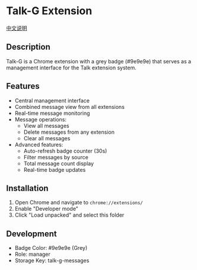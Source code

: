 # Talk-G Extension

[中文说明](README_CN.md)

## Description
Talk-G is a Chrome extension with a grey badge (#9e9e9e) that serves as a management interface for the Talk extension system.

## Features
- Central management interface
- Combined message view from all extensions
- Real-time message monitoring
- Message operations:
  - View all messages
  - Delete messages from any extension
  - Clear all messages
- Advanced features:
  - Auto-refresh badge counter (30s)
  - Filter messages by source
  - Total message count display
  - Real-time badge updates

## Installation
1. Open Chrome and navigate to `chrome://extensions/`
2. Enable "Developer mode"
3. Click "Load unpacked" and select this folder

## Development
- Badge Color: #9e9e9e (Grey)
- Role: manager
- Storage Key: talk-g-messages 